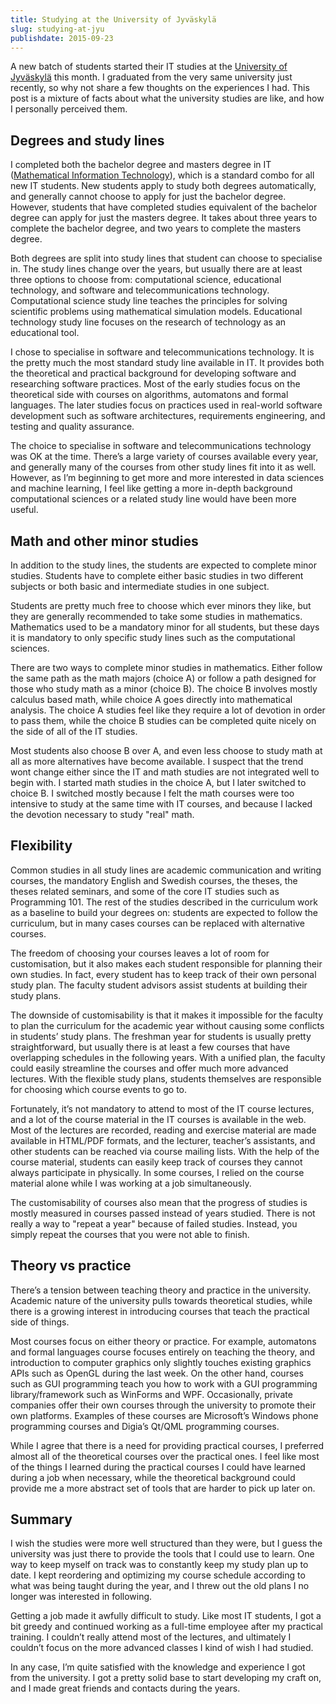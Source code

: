 ```yaml
---
title: Studying at the University of Jyväskylä
slug: studying-at-jyu
publishdate: 2015-09-23
---
```


A new batch of students started their IT studies at the [University of Jyväskylä](https://www.jyu.fi/en) this month. I graduated from the very same university just recently, so why not share a few thoughts on the experiences I had. This post is a mixture of facts about what the university studies are like, and how I personally perceived them.

<!--more-->

## Degrees and study lines

I completed both the bachelor degree and masters degree in IT ([Mathematical Information Technology](https://www.jyu.fi/it/en)), which is a standard combo for all new IT students. New students apply to study both degrees automatically, and generally cannot choose to apply for just the bachelor degree. However, students that have completed studies equivalent of the bachelor degree can apply for just the masters degree. It takes about three years to complete the bachelor degree, and two years to complete the masters degree.

Both degrees are split into study lines that student can choose to specialise in. The study lines change over the years, but usually there are at least three options to choose from: computational science, educational technology, and software and telecommunications technology. Computational science study line teaches the principles for solving scientific problems using mathematical simulation models. Educational technology study line focuses on the research of technology as an educational tool.

I chose to specialise in software and telecommunications technology. It is the pretty much the most standard study line available in IT. It provides both the theoretical and practical background for developing software and researching software practices. Most of the early studies focus on the theoretical side with courses on algorithms, automatons and formal languages. The later studies focus on practices used in real-world software development such as software architectures, requirements engineering, and testing and quality assurance.

The choice to specialise in software and telecommunications technology was OK at the time. There’s a large variety of courses available every year, and generally many of the courses from other study lines fit into it as well. However, as I’m beginning to get more and more interested in data sciences and machine learning, I feel like getting a more in-depth background computational sciences or a related study line would have been more useful.

## Math and other minor studies

In addition to the study lines, the students are expected to complete minor studies. Students have to complete either basic studies in two different subjects or both basic and intermediate studies in one subject.

Students are pretty much free to choose which ever minors they like, but they are generally recommended to take some studies in mathematics. Mathematics used to be a mandatory minor for all students, but these days it is mandatory to only specific study lines such as the computational sciences.

There are two ways to complete minor studies in mathematics. Either follow the same path as the math majors (choice A) or follow a path designed for those who study math as a minor (choice B). The choice B involves mostly calculus based math, while choice A goes directly into mathematical analysis. The choice A studies feel like they require a lot of devotion in order to pass them, while the choice B studies can be completed quite nicely on the side of all of the IT studies.

Most students also choose B over A, and even less choose to study math at all as more alternatives have become available. I suspect that the trend wont change either since the IT and math studies are not integrated well to begin with. I started math studies in the choice A, but I later switched to choice B. I switched mostly because I felt the math courses were too intensive to study at the same time with IT courses, and because I lacked the devotion necessary to study "real" math.

## Flexibility

Common studies in all study lines are academic communication and writing courses, the mandatory English and Swedish courses, the theses, the theses related seminars, and some of the core IT studies such as Programming 101. The rest of the studies described in the curriculum work as a baseline to build your degrees on: students are expected to follow the curriculum, but in many cases courses can be replaced with alternative courses.

The freedom of choosing your courses leaves a lot of room for customisation, but it also makes each student responsible for planning their own studies. In fact, every student has to keep track of their own personal study plan. The faculty student advisors assist students at building their study plans.

The downside of customisability is that it makes it impossible for the faculty to plan the curriculum for the academic year without causing some conflicts in students’ study plans. The freshman year for students is usually pretty straightforward, but usually there is at least a few courses that have overlapping schedules in the following years. With a unified plan, the faculty could easily streamline the courses and offer much more advanced lectures. With the flexible study plans, students themselves are responsible for choosing which course events to go to.

Fortunately, it’s not mandatory to attend to most of the IT course lectures, and a lot of the course material in the IT courses is available in the web. Most of the lectures are recorded, reading and exercise material are made available in HTML/PDF formats, and the lecturer, teacher’s assistants, and other students can be reached via course mailing lists. With the help of the course material, students can easily keep track of courses they cannot always participate in physically. In some courses, I relied on the course material alone while I was working at a job simultaneously.

The customisability of courses also mean that the progress of studies is mostly measured in courses passed instead of years studied. There is not really a way to "repeat a year" because of failed studies. Instead, you simply repeat the courses that you were not able to finish.

## Theory vs practice

There’s a tension between teaching theory and practice in the university. Academic nature of the university pulls towards theoretical studies, while there is a growing interest in introducing courses that teach the practical side of things.

Most courses focus on either theory or practice. For example, automatons and formal languages course focuses entirely on teaching the theory, and introduction to computer graphics only slightly touches existing graphics APIs such as OpenGL during the last week. On the other hand, courses such as GUI programming teach you how to work with a GUI programming library/framework such as WinForms and WPF. Occasionally, private companies offer their own courses through the university to promote their own platforms. Examples of these courses are Microsoft’s Windows phone programming courses and Digia’s Qt/QML programming courses.

While I agree that there is a need for providing practical courses, I preferred almost all of the theoretical courses over the practical ones. I feel like most of the things I learned during the practical courses I could have learned during a job when necessary, while the theoretical background could provide me a more abstract set of tools that are harder to pick up later on.

## Summary

I wish the studies were more well structured than they were, but I guess the university was just there to provide the tools that I could use to learn. One way to keep myself on track was to constantly keep my study plan up to date. I kept reordering and optimizing my course schedule according to what was being taught during the year, and I threw out the old plans I no longer was interested in following.

Getting a job made it awfully difficult to study. Like most IT students, I got a bit greedy and continued working as a full-time employee after my practical training. I couldn’t really attend most of the lectures, and ultimately I couldn’t focus on the more advanced classes I kind of wish I had studied.

In any case, I’m quite satisfied with the knowledge and experience I got from the university. I got a pretty solid base to start developing my craft on, and I made great friends and contacts during the years.
